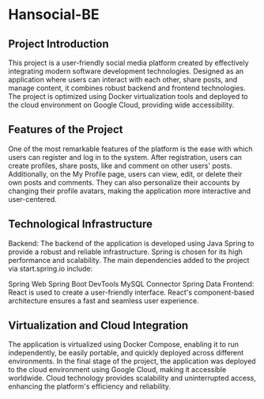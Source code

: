  # Hansocial-BE

## Project Introduction
This project is a user-friendly social media platform created by effectively integrating modern software development technologies. Designed as an application where users can interact with each other, share posts, and manage content, it combines robust backend and frontend technologies. The project is optimized using Docker virtualization tools and deployed to the cloud environment on Google Cloud, providing wide accessibility.

## Features of the Project
One of the most remarkable features of the platform is the ease with which users can register and log in to the system. After registration, users can create profiles, share posts, like and comment on other users' posts. Additionally, on the My Profile page, users can view, edit, or delete their own posts and comments. They can also personalize their accounts by changing their profile avatars, making the application more interactive and user-centered.

## Technological Infrastructure
Backend:
The backend of the application is developed using Java Spring to provide a robust and reliable infrastructure. Spring is chosen for its high performance and scalability. The main dependencies added to the project via start.spring.io include:

Spring Web
Spring Boot DevTools
MySQL Connector
Spring Data
Frontend:
React is used to create a user-friendly interface. React's component-based architecture ensures a fast and seamless user experience.

##  Virtualization and Cloud Integration
The application is virtualized using Docker Compose, enabling it to run independently, be easily portable, and quickly deployed across different environments. In the final stage of the project, the application was deployed to the cloud environment using Google Cloud, making it accessible worldwide. Cloud technology provides scalability and uninterrupted access, enhancing the platform's efficiency and reliability.






